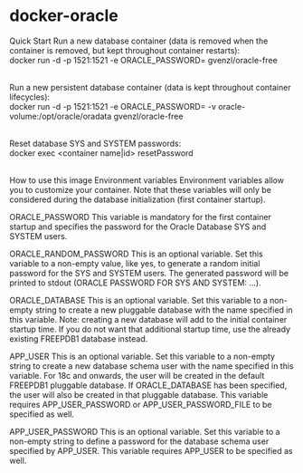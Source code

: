 # docker-oracle
 
Quick Start
Run a new database container (data is removed when the container is removed, but kept throughout container restarts): <br>
docker run -d -p 1521:1521 -e ORACLE_PASSWORD=<your password> gvenzl/oracle-free <br><br>

Run a new persistent database container (data is kept throughout container lifecycles): <br>
docker run -d -p 1521:1521 -e ORACLE_PASSWORD=<your password> -v oracle-volume:/opt/oracle/oradata gvenzl/oracle-free <br><br>

Reset database SYS and SYSTEM passwords: <br>
docker exec <container name|id> resetPassword <your password> <br><br>

How to use this image
Environment variables
Environment variables allow you to customize your container. Note that these variables will only be considered during the database initialization (first container startup).

ORACLE_PASSWORD
This variable is mandatory for the first container startup and specifies the password for the Oracle Database SYS and SYSTEM users.

ORACLE_RANDOM_PASSWORD
This is an optional variable. Set this variable to a non-empty value, like yes, to generate a random initial password for the SYS and SYSTEM users. The generated password will be printed to stdout (ORACLE PASSWORD FOR SYS AND SYSTEM: ...).

ORACLE_DATABASE
This is an optional variable. Set this variable to a non-empty string to create a new pluggable database with the name specified in this variable.
Note: creating a new database will add to the initial container startup time. If you do not want that additional startup time, use the already existing FREEPDB1 database instead.

APP_USER
This is an optional variable. Set this variable to a non-empty string to create a new database schema user with the name specified in this variable. For 18c and onwards, the user will be created in the default FREEPDB1 pluggable database. If ORACLE_DATABASE has been specified, the user will also be created in that pluggable database. This variable requires APP_USER_PASSWORD or APP_USER_PASSWORD_FILE to be specified as well.

APP_USER_PASSWORD
This is an optional variable. Set this variable to a non-empty string to define a password for the database schema user specified by APP_USER. This variable requires APP_USER to be specified as well.
